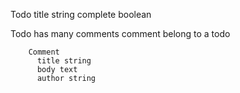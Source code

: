Todo
        title string 
        complete boolean 
        
Todo has many comments
comment belong to a todo

        Comment
          title string
          body text 
          author string